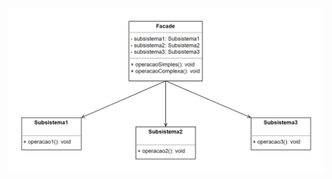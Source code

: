 ![](https://github.com/Pedrolucasrd/Bertoti/blob/b7c1e6e4ef09fb88989f70e8ccc665ff66dc03f4/padroesProjetos/imagens/Facade.PNG)
